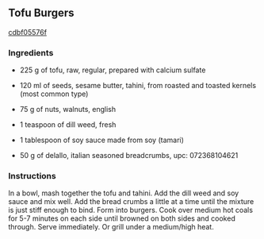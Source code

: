 ## Tofu Burgers

[cdbf05576f](http://www.food.com/recipe/tofu-burgers-183233)

### Ingredients

 - 225 g of tofu, raw, regular, prepared with calcium sulfate

 - 120 ml of seeds, sesame butter, tahini, from roasted and toasted kernels (most common type)

 - 75 g of nuts, walnuts, english

 - 1 teaspoon of dill weed, fresh

 - 1 tablespoon of soy sauce made from soy (tamari)

 - 50 g of delallo, italian seasoned breadcrumbs, upc: 072368104621

### Instructions

In a bowl, mash together the tofu and tahini. Add the dill weed and soy sauce and mix well. Add the bread crumbs a little at a time until the mixture is just stiff enough to bind. Form into burgers. Cook over medium hot coals for 5-7 minutes on each side until browned on both sides and cooked through. Serve immediately. Or grill under a medium/high heat.